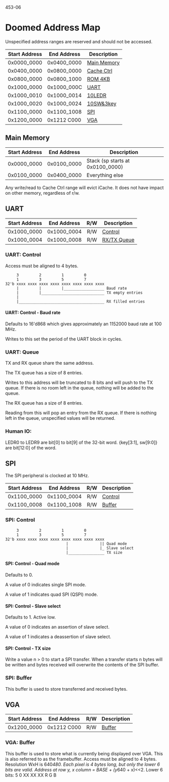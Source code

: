 453-06
# Doomed Address Map

Unspecified address ranges are reserved and should not be accessed.

Start Address | End Address | Description
------------- | ----------- | -----------
0x0000_0000   | 0x0400_0000 | [Main Memory](#main-memory)
0x0400_0000   | 0x0800_0000 | [Cache Ctrl](#main-memory)
0x0800_0000   | 0x0800_1000 | [ROM 4KB](#main-memory)
0x1000_0000   | 0x1000_000C | [UART](#uart)
0x1000_0010   | 0x1000_0014 | [10LEDR](#humanio)
0x1000_0020   | 0x1000_0024 | [10SW&3key](#humanio)
0x1100_0000   | 0x1100_1008 | [SPI](#spi)
0x1200_0000   | 0x1212 C000 | [VGA](#vga)



## Main Memory

Start Address | End Address | Description
------------- | ----------- | -----------
0x0000_0000   | 0x0100_0000 | Stack (sp starts at 0x0100_0000)
0x0100_0000   | 0x0400_0000 | Everything else

Any write/read to Cache Ctrl range will evict iCache. It does not have impact on other memory, regardless of r/w.

## UART

Start Address | End Address | R/W | Description
------------- | ----------- | :-: | -----------
0x1000_0000   | 0x1000_0004 | R/W | [Control](#uart-control)
0x1000_0004   | 0x1000_0008 | R/W   |[RX/TX Queue](#uart-queue)

### UART: Control
Access must be aligned to 4 bytes.

```
     3         2         1         0
     1         3         5         7
32'b xxxx xxxx xxxx xxxx xxxx xxxx xxxx xxxx
     |         |         |__________________ Baud rate 
     |         |____________________________ TX empty entries
     |                   
     |______________________________________ RX filled entries
```

#### UART: Control - Baud rate

Defaults to 16'd868 which gives approximately an 1152000 baud rate at 100 MHz.

Writes to this set the period of the UART block in cycles.

### UART: Queue
TX and RX queue share the same address.

The TX queue has a size of 8 entries.

Writes to this address will be truncated to 8 bits and will push to the TX queue.
If there is no room left in the queue, nothing will be added to the queue.

The RX queue has a size of 8 entries.

Reading from this will pop an entry from the RX queue.
If there is nothing left in the queue, unspecified values will be returned.

### Human IO: 
LEDR0 to LEDR9 are bit[0] to bit[9] of the 32-bit word.
{key[3:1], sw[9:0]} are bit[12:0] of the word.

## SPI

The SPI peripheral is clocked at 10 MHz.

Start Address | End Address | R/W | Description
------------- | ----------- | :-: | -----------
0x1100_0000   | 0x1100_0004 | R/W | [Control](#spi-control)
0x1100_0008   | 0x1100_1008 | R/W | [Buffer](#spi-buffer)

### SPI: Control

```
     3         2         1         0
     1         3         5         7
32'b xxxx xxxx xxxx xxxx xxxx xxxx xxxx xxxx
                           |              || Quad mode
                           |              |_ Slave select
                           |________________ TX size
```

#### SPI: Control - Quad mode

Defaults to 0.

A value of 0 indicates single SPI mode.

A value of 1 indicates quad SPI (QSPI) mode.

#### SPI: Control - Slave select

Defaults to 1. Active low.

A value of 0 indicates an assertion of slave select.

A value of 1 indicates a deassertion of slave select.

#### SPI: Control - TX size

Write a value n > 0 to start a SPI transfer. When a transfer starts n bytes will be written and bytes received will overwrite the contents of the SPI buffer.

### SPI: Buffer

This buffer is used to store transferred and received bytes.


## VGA

Start Address | End Address | R/W | Description
------------- | ----------- | :-: | -----------
0x1200_0000   | 0x1212 C000 | R/W | [Buffer](#vga-buffer)

### VGA: Buffer

This buffer is used to store what is currently being displayed over VGA.
This is also referred to as the framebuffer.
Access must be aligned to 4 bytes.
Resolution WxH is 640*480. Each pixel is 4 bytes long, but only the lower 6 bits are valid.
Address at row y, x column = BASE + (y*640 + x)<<2.
Lower 6 bits: 5      0
              XX XX XX
              R  G  B

